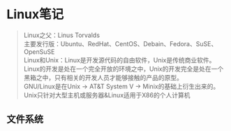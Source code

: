 # Linux笔记

> Linux之父：Linus Torvalds  
> 主要发行版：Ubuntu、RedHat、CentOS、Debain、Fedora、SuSE、OpenSuSE  
> Linux和Unix：Linux是开发源代码的自由软件，Unix是传统商业软件。Linux的开发是处在一个完全开放的环境之中，Unix的开发完全是处在一个黑箱之中，只有相关的开发人员才能够接触的产品的原型。  
> GNU/Linux是在Unix -> AT&T System V -> Minix的基础上衍生出来的。  
> Unix只针对大型主机或服务器&Linux适用于X86的个人计算机  

## 文件系统
